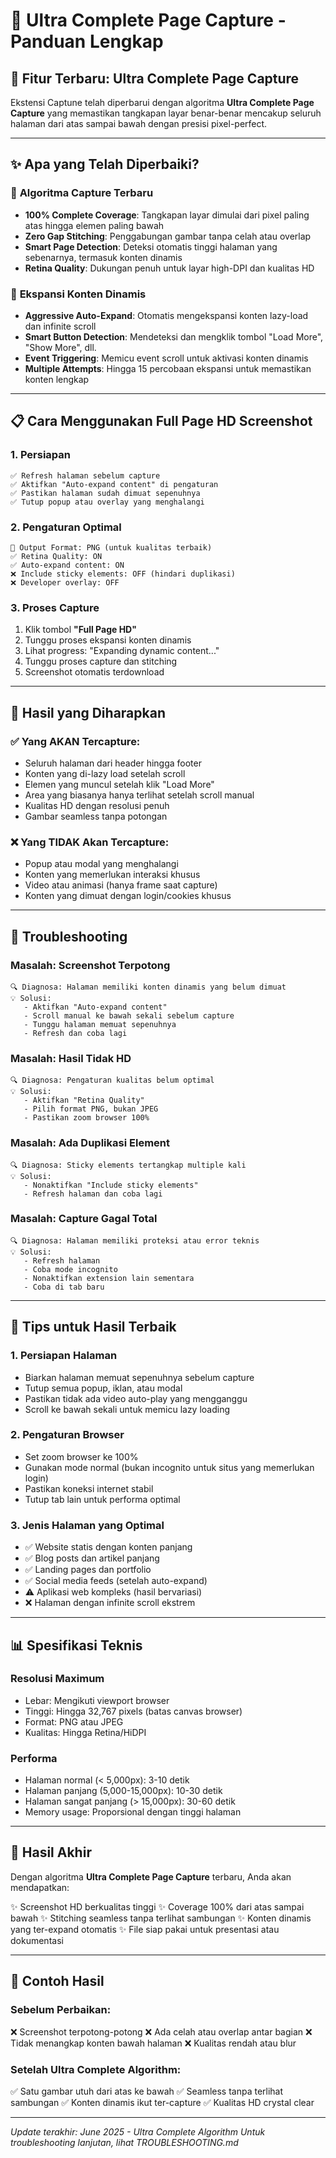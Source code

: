 # 📸 Ultra Complete Page Capture - Panduan Lengkap

## 🎯 **Fitur Terbaru: Ultra Complete Page Capture**

Ekstensi Captune telah diperbarui dengan algoritma **Ultra Complete Page Capture** yang memastikan tangkapan layar benar-benar mencakup seluruh halaman dari atas sampai bawah dengan presisi pixel-perfect.

---

## ✨ **Apa yang Telah Diperbaiki?**

### 🔧 **Algoritma Capture Terbaru**
- **100% Complete Coverage**: Tangkapan layar dimulai dari pixel paling atas hingga elemen paling bawah
- **Zero Gap Stitching**: Penggabungan gambar tanpa celah atau overlap
- **Smart Page Detection**: Deteksi otomatis tinggi halaman yang sebenarnya, termasuk konten dinamis
- **Retina Quality**: Dukungan penuh untuk layar high-DPI dan kualitas HD

### 🚀 **Ekspansi Konten Dinamis**
- **Aggressive Auto-Expand**: Otomatis mengekspansi konten lazy-load dan infinite scroll
- **Smart Button Detection**: Mendeteksi dan mengklik tombol "Load More", "Show More", dll.
- **Event Triggering**: Memicu event scroll untuk aktivasi konten dinamis
- **Multiple Attempts**: Hingga 15 percobaan ekspansi untuk memastikan konten lengkap

---

## 📋 **Cara Menggunakan Full Page HD Screenshot**

### **1. Persiapan**
```
✅ Refresh halaman sebelum capture
✅ Aktifkan "Auto-expand content" di pengaturan
✅ Pastikan halaman sudah dimuat sepenuhnya
✅ Tutup popup atau overlay yang menghalangi
```

### **2. Pengaturan Optimal**
```
🔘 Output Format: PNG (untuk kualitas terbaik)
✅ Retina Quality: ON
✅ Auto-expand content: ON  
❌ Include sticky elements: OFF (hindari duplikasi)
❌ Developer overlay: OFF
```

### **3. Proses Capture**
1. Klik tombol **"Full Page HD"**
2. Tunggu proses ekspansi konten dinamis
3. Lihat progress: "Expanding dynamic content..."
4. Tunggu proses capture dan stitching
5. Screenshot otomatis terdownload

---

## 🎯 **Hasil yang Diharapkan**

### ✅ **Yang AKAN Tercapture:**
- Seluruh halaman dari header hingga footer
- Konten yang di-lazy load setelah scroll
- Elemen yang muncul setelah klik "Load More"
- Area yang biasanya hanya terlihat setelah scroll manual
- Kualitas HD dengan resolusi penuh
- Gambar seamless tanpa potongan

### ❌ **Yang TIDAK Akan Tercapture:**
- Popup atau modal yang menghalangi
- Konten yang memerlukan interaksi khusus
- Video atau animasi (hanya frame saat capture)
- Konten yang dimuat dengan login/cookies khusus

---

## 🔧 **Troubleshooting**

### **Masalah: Screenshot Terpotong**
```
🔍 Diagnosa: Halaman memiliki konten dinamis yang belum dimuat
💡 Solusi: 
   - Aktifkan "Auto-expand content"
   - Scroll manual ke bawah sekali sebelum capture
   - Tunggu halaman memuat sepenuhnya
   - Refresh dan coba lagi
```

### **Masalah: Hasil Tidak HD**
```
🔍 Diagnosa: Pengaturan kualitas belum optimal
💡 Solusi:
   - Aktifkan "Retina Quality"
   - Pilih format PNG, bukan JPEG
   - Pastikan zoom browser 100%
```

### **Masalah: Ada Duplikasi Element**
```
🔍 Diagnosa: Sticky elements tertangkap multiple kali
💡 Solusi:
   - Nonaktifkan "Include sticky elements"
   - Refresh halaman dan coba lagi
```

### **Masalah: Capture Gagal Total**
```
🔍 Diagnosa: Halaman memiliki proteksi atau error teknis
💡 Solusi:
   - Refresh halaman
   - Coba mode incognito
   - Nonaktifkan extension lain sementara
   - Coba di tab baru
```

---

## 🌟 **Tips untuk Hasil Terbaik**

### **1. Persiapan Halaman**
- Biarkan halaman memuat sepenuhnya sebelum capture
- Tutup semua popup, iklan, atau modal
- Pastikan tidak ada video auto-play yang mengganggu
- Scroll ke bawah sekali untuk memicu lazy loading

### **2. Pengaturan Browser**
- Set zoom browser ke 100%
- Gunakan mode normal (bukan incognito untuk situs yang memerlukan login)
- Pastikan koneksi internet stabil
- Tutup tab lain untuk performa optimal

### **3. Jenis Halaman yang Optimal**
- ✅ Website statis dengan konten panjang
- ✅ Blog posts dan artikel panjang
- ✅ Landing pages dan portfolio
- ✅ Social media feeds (setelah auto-expand)
- ⚠️ Aplikasi web kompleks (hasil bervariasi)
- ❌ Halaman dengan infinite scroll ekstrem

---

## 📊 **Spesifikasi Teknis**

### **Resolusi Maximum**
- Lebar: Mengikuti viewport browser
- Tinggi: Hingga 32,767 pixels (batas canvas browser)
- Format: PNG atau JPEG
- Kualitas: Hingga Retina/HiDPI

### **Performa**
- Halaman normal (< 5,000px): 3-10 detik
- Halaman panjang (5,000-15,000px): 10-30 detik  
- Halaman sangat panjang (> 15,000px): 30-60 detik
- Memory usage: Proporsional dengan tinggi halaman

---

## 🎉 **Hasil Akhir**

Dengan algoritma **Ultra Complete Page Capture** terbaru, Anda akan mendapatkan:

✨ Screenshot HD berkualitas tinggi
✨ Coverage 100% dari atas sampai bawah
✨ Stitching seamless tanpa terlihat sambungan
✨ Konten dinamis yang ter-expand otomatis
✨ File siap pakai untuk presentasi atau dokumentasi

---

## 📝 **Contoh Hasil**

### **Sebelum Perbaikan:**
❌ Screenshot terpotong-potong
❌ Ada celah atau overlap antar bagian
❌ Tidak menangkap konten bawah halaman
❌ Kualitas rendah atau blur

### **Setelah Ultra Complete Algorithm:**
✅ Satu gambar utuh dari atas ke bawah
✅ Seamless tanpa terlihat sambungan
✅ Konten dinamis ikut ter-capture
✅ Kualitas HD crystal clear

---

*Update terakhir: June 2025 - Ultra Complete Algorithm*
*Untuk troubleshooting lanjutan, lihat TROUBLESHOOTING.md*
